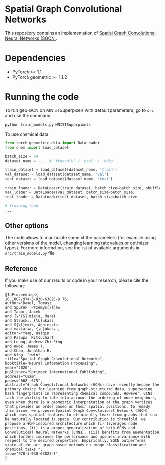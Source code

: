 # Spatial Graph Convolutional Networks

This repository contains an implementation of [Spatial Graph Convolutional Neural Networks (SGCN)](https://arxiv.org/abs/1909.05310).

# Dependencies

- PyTorch >= 1.1
- PyTorch geometric >= 1.1.2

# Running the code

To run geo-GCN on MNISTSuperpixels with default parameters, go to `src` and use the command:

```python
python train_models.py MNISTSuperpixels
```
 
 To use chemical data:
 
 ```python
from torch_geometric.data import DataLoader
from chem import load_dataset

batch_size = 64
dataset_name = ...  # 'freesolv' / 'esol' / 'bbbp'

train_dataset = load_dataset(dataset_name, 'train')
val_dataset = load_dataset(dataset_name, 'val')
test_dataset = load_dataset(dataset_name, 'test')

train_loader = DataLoader(train_dataset, batch_size=batch_size, shuffle=True)
val_loader = DataLoader(val_dataset, batch_size=batch_size)
test_loader = DataLoader(test_dataset, batch_size=batch_size)

# training loop
... 
```

## Other options

The code allows to manipulate some of the parameters (for example using other versions of the model, changing learning rate values or optimizer types). For more information, see the list of available arguments in `src/train_models.py` file.

## Reference

If you make use of our results or code in your research, please cite the following:

```
@InProceedings{
10.1007/978-3-030-63823-8_76,
author="Danel, Tomasz
and Spurek, Przemys{\l}aw
and Tabor, Jacek
and {\'{S}}mieja, Marek
and Struski, {\L}ukasz
and S{\l}owik, Agnieszka
and Maziarka, {\L}ukasz",
editor="Yang, Haiqin
and Pasupa, Kitsuchart
and Leung, Andrew Chi-Sing
and Kwok, James T.
and Chan, Jonathan H.
and King, Irwin",
title="Spatial Graph Convolutional Networks",
booktitle="Neural Information Processing",
year="2020",
publisher="Springer International Publishing",
address="Cham",
pages="668--675",
abstract="Graph Convolutional Networks (GCNs) have recently become the primary choice for learning from graph-structured data, superseding hash fingerprints in representing chemical compounds. However, GCNs lack the ability to take into account the ordering of node neighbors, even when there is a geometric interpretation of the graph vertices that provides an order based on their spatial positions. To remedy this issue, we propose Spatial Graph Convolutional Network (SGCN) which uses spatial features to efficiently learn from graphs that can be naturally located in space. Our contribution is threefold: we propose a GCN-inspired architecture which (i) leverages node positions, (ii) is a proper generalization of both GCNs and Convolutional Neural Networks (CNNs), (iii) benefits from augmentation which further improves the performance and assures invariance with respect to the desired properties. Empirically, SGCN outperforms state-of-the-art graph-based methods on image classification and chemical tasks.",
isbn="978-3-030-63823-8"
}
```

